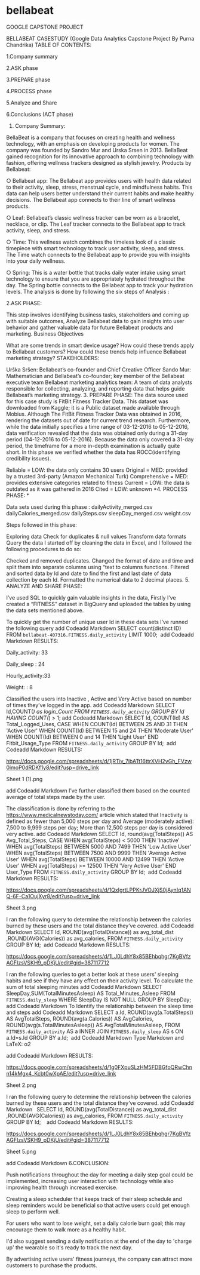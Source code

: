 # bellabeat
GOOGLE CAPSTONE PROJECT

BELLABEAT CASESTUDY
(Google Data Analytics Capstone Project By Purna Chandrika)
TABLE OF CONTENTS:

1.Company summary

2.ASK phase

3.PREPARE phase

4.PROCESS phase

5.Analyze and Share

6.Conclusions (ACT phase)

1. Company Summary:

BellaBeat is a company that focuses on creating health and wellness technology, with an emphasis on developing products for women. The company was founded by Sandro Mur and Urska Srsen in 2013. BellaBeat gained recognition for its innovative approach to combining technology with fashion, offering wellness trackers designed as stylish jewelry. Products by Bellabeat:

○ Bellabeat app: The Bellabeat app provides users with health data related to their activity, sleep, stress, menstrual cycle, and mindfulness habits. This data can help users better understand their current habits and make healthy decisions. The Bellabeat app connects to their line of smart wellness products.

○ Leaf: Bellabeat’s classic wellness tracker can be worn as a bracelet, necklace, or clip. The Leaf tracker connects to the Bellabeat app to track activity, sleep, and stress.

○ Time: This wellness watch combines the timeless look of a classic timepiece with smart technology to track user activity, sleep, and stress. The Time watch connects to the Bellabeat app to provide you with insights into your daily wellness.

○ Spring: This is a water bottle that tracks daily water intake using smart technology to ensure that you are appropriately hydrated throughout the day. The Spring bottle connects to the Bellabeat app to track your hydration levels. The analysis is done by following the six steps of Analysis :

2.ASK PHASE:

This step involves identifying business tasks, stakeholders and coming up with suitable outcomes, Analyze Bellabeat data to gain insights into user behavior and gather valuable data for future Bellabeat products and marketing. Business Objectives

What are some trends in smart device usage?
How could these trends apply to Bellabeat customers?
How could these trends help influence Bellabeat marketing strategy?
STAKEHOLDERS:

Urška Sršen: Bellabeat’s co-founder and Chief Creative Officer
Sando Mur: Mathematician and Bellabeat’s co-founder; key member of the Bellabeat executive team
Bellabeat marketing analytics team: A team of data analysts responsible for collecting, analyzing, and reporting data that helps guide Bellabeat’s marketing strategy.
3. PREPARE PHASE: The data source used for this case study is FitBit Fitness Tracker Data. This dataset was downloaded from Kaggle; it is a Public dataset made available through Mobius. Although The FitBit Fitness Tracker Data was obtained in 2016, rendering the datasets out of date for current trend research. Furthermore, while the data initially specifies a time range of 03-12-2016 to 05-12-2016, data verification revealed that the data was obtained only during a 31-day period (04-12-2016 to 05-12-2016). Because the data only covered a 31-day period, the timeframe for a more in-depth examination is actually quite short. In this phase we verified whether the data has ROCC(identifying credibility issues).

Reliable = LOW: the data only contains 30 users
Original = MED: provided by a trusted 3rd-party (Amazon Mechanical Turk)
Comprehensive = MED: provides extensive categories related to fitness
Current = LOW: the data is outdated as it was gathered in 2016
Cited = LOW: unknown
*4. PROCESS PHASE: *

Data sets used during this phase : dailyActivity_merged.csv dailyCalories_merged.csv dailySteps.csv sleepDay_merged.csv weight.csv

Steps followed in this phase:

Exploring data
Check for duplicates & null values
Transform data formats
Query the data
I started off by cleaning the data in Excel, and I followed the following procedures to do so:

Checked and removed duplicates.
Changed the format of date and time and split them into separate columns using “text to columns functions.
Filtered and sorted data by Id and date to find the first and last date of data collection by each Id.
Formatted the numerical data to 2 decimal places.
5. ANALYZE AND SHARE PHASE:

I’ve used SQL to quickly gain valuable insights in the data, Firstly I’ve created a “FITNESS” dataset in BigQuery and uploaded the tables by using the data sets mentioned above.

To quickly get the number of unique user Id in these data sets I’ve runned the following query
add Codeadd Markdown
SELECT count(distinct ID) FROM `bellabeat-407316.FITNESS.daily_activity` LIMIT 1000;
​
add Codeadd Markdown
RESULTS:

Daily_activity: 33

Daily_sleep : 24

Hourly_activity:33

Weight: : 8

Classified the users into Inactive , Active and Very Active based on number of times they’ve logged in the app.
add Codeadd Markdown
 SELECT Id,COUNT(*) as login_Count
FROM `FITNESS.daily_activity`
GROUP BY Id
HAVING COUNT(*) > 1;
add Codeadd Markdown
SELECT Id,
COUNT(Id) AS Total_Logged_Uses,
CASE
WHEN COUNT(Id) BETWEEN 25 AND 31 THEN 'Active User'
WHEN COUNT(Id) BETWEEN 15 and 24 THEN 'Moderate User'
WHEN COUNT(Id) BETWEEN 0 and 14 THEN 'Light User'
END Fitbit_Usage_Type
FROM `FITNESS.daily_activity`
GROUP BY Id;
​
add Codeadd Markdown
RESULTS:

https://docs.google.com/spreadsheets/d/1jRTiv_7ibATt16ttrXVH2vGh_FVzw0imoP0dRDKf1y8/edit?usp=drive_link

Sheet 1 (1).png

add Codeadd Markdown
I’ve further classified them based on the counted average of total steps made by the user.

The classification is done by referring to the https://www.medicalnewstoday.com/ article which stated that Inactivity is defined as fewer than 5,000 steps per day and Average (moderately active): 7,500 to 9,999 steps per day; More than 12,500 steps per day is considered very active.
add Codeadd Markdown
SELECT Id,
round(avg(TotalSteps)) AS Avg_Total_Steps,
CASE
WHEN avg(TotalSteps) < 5000 THEN 'Inactive'
WHEN avg(TotalSteps) BETWEEN 5000 AND 7499 THEN 'Low Active User'
WHEN avg(TotalSteps) BETWEEN 7500 AND 9999 THEN 'Average Active User'
WHEN avg(TotalSteps) BETWEEN 10000 AND 12499 THEN 'Active User'
WHEN avg(TotalSteps) >= 12500 THEN 'Very Active User'
END User_Type
FROM `FITNESS.daily_activity`
GROUP BY Id;
​
add Codeadd Markdown
RESULTS:

https://docs.google.com/spreadsheets/d/1QxIgrtLPPKrJVOJXjS0jAynIq1ANQ-6F-Ca1OujXyr8/edit?usp=drive_link

Sheet 3.png

I ran the following query to determine the relationship between the calories burned by these users and the total distance they’ve covered.
add Codeadd Markdown
SELECT Id, ROUND(avg(TotalDistance)) as avg_total_dist ,ROUND(AVG(Calories)) as avg_calories, FROM `FITNESS.daily_activity` GROUP BY Id;
​
add Codeadd Markdown
RESULTS:

https://docs.google.com/spreadsheets/d/1LJ0LdhY8x85BEhbqhgr7KgBVfzAGFIzsVSKH9_pDKjU/edit#gid=387117712

I ran the following queries to get a better look at these users' sleeping habits and see if they have any effect on their activity level.
To calculate the sum of total sleeping minutes
add Codeadd Markdown
SELECT SleepDay,SUM(TotalMinutesAsleep) AS Total_Minutes_Asleep
FROM `FITNESS.daily_sleep`
WHERE SleepDay IS NOT NULL
GROUP BY SleepDay;
​
add Codeadd Markdown
To Identify the relationship between the sleep time and steps
add Codeadd Markdown
SELECT a.Id,
ROUND(avg(a.TotalSteps)) AS AvgTotalSteps,
ROUND(avg(a.Calories)) AS AvgCalories,
ROUND(avg(s.TotalMinutesAsleep)) AS AvgTotalMinutesAsleep,
FROM `FITNESS.daily_activity` AS a
INNER JOIN `FITNESS.daily_sleep` AS s ON a.Id=s.Id
GROUP BY a.Id;
​
add Codeadd Markdown
Type Markdown and LaTeX:  α2
 
add Codeadd Markdown
RESULTS:

https://docs.google.com/spreadsheets/d/1g0FXpuSLzHM5FDBGfoQRwChnn14kMgx4_Kcbt0wXpAE/edit?usp=drive_link

Sheet 2.png

I ran the following query to determine the relationship between the calories burned by these users and the total distance they’ve covered.
add Codeadd Markdown
​
​
SELECT Id, ROUND(avg(TotalDistance)) as avg_total_dist ,ROUND(AVG(Calories)) as avg_calories, FROM `FITNESS.daily_activity` GROUP BY Id;
​
​
​
add Codeadd Markdown
RESULTS:

https://docs.google.com/spreadsheets/d/1LJ0LdhY8x85BEhbqhgr7KgBVfzAGFIzsVSKH9_pDKjU/edit#gid=387117712

Sheet 5.png

add Codeadd Markdown
6.CONCLUSION:

Push notifications throughout the day for meeting a daily step goal could be implemented, increasing user interaction with technology while also improving health through increased exercise.

Creating a sleep scheduler that keeps track of their sleep schedule and sleep reminders would be beneficial so that active users could get enough sleep to perform well.

For users who want to lose weight, set a daily calorie burn goal; this may encourage them to walk more as a healthy habit.

I'd also suggest sending a daily notification at the end of the day to 'charge up' the wearable so it's ready to track the next day.

By advertising active users' fitness journeys, the company can attract more customers to purchase the products.
